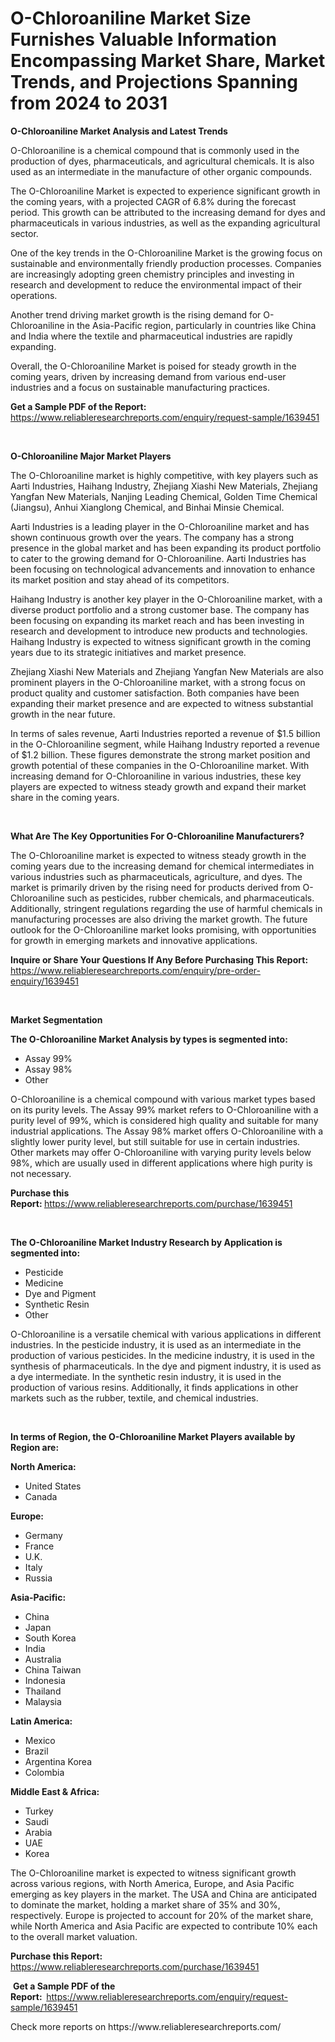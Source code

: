 <p><h1>O-Chloroaniline Market Size Furnishes Valuable Information Encompassing Market Share, Market Trends, and Projections Spanning from 2024 to 2031</h1></p><p><strong>O-Chloroaniline Market Analysis and Latest Trends</strong></p>
<p><p>O-Chloroaniline is a chemical compound that is commonly used in the production of dyes, pharmaceuticals, and agricultural chemicals. It is also used as an intermediate in the manufacture of other organic compounds.</p><p>The O-Chloroaniline Market is expected to experience significant growth in the coming years, with a projected CAGR of 6.8% during the forecast period. This growth can be attributed to the increasing demand for dyes and pharmaceuticals in various industries, as well as the expanding agricultural sector.</p><p>One of the key trends in the O-Chloroaniline Market is the growing focus on sustainable and environmentally friendly production processes. Companies are increasingly adopting green chemistry principles and investing in research and development to reduce the environmental impact of their operations.</p><p>Another trend driving market growth is the rising demand for O-Chloroaniline in the Asia-Pacific region, particularly in countries like China and India where the textile and pharmaceutical industries are rapidly expanding.</p><p>Overall, the O-Chloroaniline Market is poised for steady growth in the coming years, driven by increasing demand from various end-user industries and a focus on sustainable manufacturing practices.</p></p>
<p><strong>Get a Sample PDF of the Report:&nbsp;</strong> <a href="https://www.reliableresearchreports.com/enquiry/request-sample/1639451">https://www.reliableresearchreports.com/enquiry/request-sample/1639451</a></p>
<p>&nbsp;</p>
<p><strong>O-Chloroaniline Major Market Players</strong></p>
<p><p>The O-Chloroaniline market is highly competitive, with key players such as Aarti Industries, Haihang Industry, Zhejiang Xiashi New Materials, Zhejiang Yangfan New Materials, Nanjing Leading Chemical, Golden Time Chemical (Jiangsu), Anhui Xianglong Chemical, and Binhai Minsie Chemical.</p><p>Aarti Industries is a leading player in the O-Chloroaniline market and has shown continuous growth over the years. The company has a strong presence in the global market and has been expanding its product portfolio to cater to the growing demand for O-Chloroaniline. Aarti Industries has been focusing on technological advancements and innovation to enhance its market position and stay ahead of its competitors.</p><p>Haihang Industry is another key player in the O-Chloroaniline market, with a diverse product portfolio and a strong customer base. The company has been focusing on expanding its market reach and has been investing in research and development to introduce new products and technologies. Haihang Industry is expected to witness significant growth in the coming years due to its strategic initiatives and market presence.</p><p>Zhejiang Xiashi New Materials and Zhejiang Yangfan New Materials are also prominent players in the O-Chloroaniline market, with a strong focus on product quality and customer satisfaction. Both companies have been expanding their market presence and are expected to witness substantial growth in the near future.</p><p>In terms of sales revenue, Aarti Industries reported a revenue of $1.5 billion in the O-Chloroaniline segment, while Haihang Industry reported a revenue of $1.2 billion. These figures demonstrate the strong market position and growth potential of these companies in the O-Chloroaniline market. With increasing demand for O-Chloroaniline in various industries, these key players are expected to witness steady growth and expand their market share in the coming years.</p></p>
<p>&nbsp;</p>
<p><strong>What Are The Key Opportunities For O-Chloroaniline Manufacturers?</strong></p>
<p><p>The O-Chloroaniline market is expected to witness steady growth in the coming years due to the increasing demand for chemical intermediates in various industries such as pharmaceuticals, agriculture, and dyes. The market is primarily driven by the rising need for products derived from O-Chloroaniline such as pesticides, rubber chemicals, and pharmaceuticals. Additionally, stringent regulations regarding the use of harmful chemicals in manufacturing processes are also driving the market growth. The future outlook for the O-Chloroaniline market looks promising, with opportunities for growth in emerging markets and innovative applications.</p></p>
<p><strong>Inquire or Share Your Questions If Any Before Purchasing This Report:</strong> <a href="https://www.reliableresearchreports.com/enquiry/pre-order-enquiry/1639451">https://www.reliableresearchreports.com/enquiry/pre-order-enquiry/1639451</a></p>
<p>&nbsp;</p>
<p><strong>Market Segmentation</strong></p>
<p><strong>The O-Chloroaniline Market Analysis by types is segmented into:</strong></p>
<p><ul><li>Assay 99%</li><li>Assay 98%</li><li>Other</li></ul></p>
<p><p>O-Chloroaniline is a chemical compound with various market types based on its purity levels. The Assay 99% market refers to O-Chloroaniline with a purity level of 99%, which is considered high quality and suitable for many industrial applications. The Assay 98% market offers O-Chloroaniline with a slightly lower purity level, but still suitable for use in certain industries. Other markets may offer O-Chloroaniline with varying purity levels below 98%, which are usually used in different applications where high purity is not necessary.</p></p>
<p><strong>Purchase this Report:&nbsp;</strong><a href="https://www.reliableresearchreports.com/purchase/1639451">https://www.reliableresearchreports.com/purchase/1639451</a></p>
<p>&nbsp;</p>
<p><strong>The O-Chloroaniline Market Industry Research by Application is segmented into:</strong></p>
<p><ul><li>Pesticide</li><li>Medicine</li><li>Dye and Pigment</li><li>Synthetic Resin</li><li>Other</li></ul></p>
<p><p>O-Chloroaniline is a versatile chemical with various applications in different industries. In the pesticide industry, it is used as an intermediate in the production of various pesticides. In the medicine industry, it is used in the synthesis of pharmaceuticals. In the dye and pigment industry, it is used as a dye intermediate. In the synthetic resin industry, it is used in the production of various resins. Additionally, it finds applications in other markets such as the rubber, textile, and chemical industries.</p></p>
<p>&nbsp;</p>
<p><strong>In terms of Region, the O-Chloroaniline Market Players available by Region are:</strong></p>
<p>
    <p> <strong> North America: </strong>
        <ul>
            <li>United States</li>
            <li>Canada</li>
        </ul>
        </p> 
    <p> <strong> Europe: </strong>
        <ul>
            <li>Germany</li>
            <li>France</li>
            <li>U.K.</li>
            <li>Italy</li>
            <li>Russia</li>
        </ul>
        </p> 
    <p> <strong> Asia-Pacific: </strong>
        <ul>
            <li>China</li>
            <li>Japan</li>
            <li>South Korea</li>
            <li>India</li>
            <li>Australia</li>
            <li>China Taiwan</li>
            <li>Indonesia</li>
            <li>Thailand</li>
            <li>Malaysia</li>
        </ul>
        </p> 
    <p> <strong> Latin America: </strong>
        <ul>
            <li>Mexico</li>
            <li>Brazil</li>
            <li>Argentina Korea</li>
            <li>Colombia</li>
        </ul>
        </p> 
    <p> <strong> Middle East & Africa: </strong>
        <ul>
            <li>Turkey</li>
            <li>Saudi</li>
            <li>Arabia</li>
            <li>UAE</li>
            <li>Korea</li>
        </ul>
    </p>
    </p>
<p><p>The O-Chloroaniline market is expected to witness significant growth across various regions, with North America, Europe, and Asia Pacific emerging as key players in the market. The USA and China are anticipated to dominate the market, holding a market share of 35% and 30%, respectively. Europe is projected to account for 20% of the market share, while North America and Asia Pacific are expected to contribute 10% each to the overall market valuation.</p></p>
<p><strong>Purchase this Report: </strong><a href="https://www.reliableresearchreports.com/purchase/1639451">https://www.reliableresearchreports.com/purchase/1639451</a></p>
<p>&nbsp;<strong>Get a Sample PDF of the Report:&nbsp;&nbsp;</strong><a href="https://www.reliableresearchreports.com/enquiry/request-sample/1639451">https://www.reliableresearchreports.com/enquiry/request-sample/1639451</a></p>
<p><strong></strong></p>
<p>Check more reports on https://www.reliableresearchreports.com/</p>